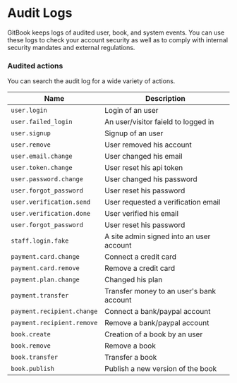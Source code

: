 # Audit Logs

GitBook keeps logs of audited user, book, and system events. You can use these logs to check your account security as well as to comply with internal security mandates and external regulations.

### Audited actions

You can search the audit log for a wide variety of actions.

| Name | Description |
| ---- | ----------- |
| `user.login` | Login of an user |
| `user.failed_login` | An user/visitor faield to logged in |
| `user.signup` | Signup of an user |
| `user.remove` | User removed his account |
| `user.email.change` | User changed his email |
| `user.token.change` | User reset his api token |
| `user.password.change` | User changed his password |
| `user.forgot_password` | User reset his password |
| `user.verification.send` | User requested a verification email |
| `user.verification.done` | User verified his email |
| `user.forgot_password` | User reset his password |
| `staff.login.fake` | A site admin signed into an user account |
| `payment.card.change` | Connect a credit card |
| `payment.card.remove` | Remove a credit card |
| `payment.plan.change` | Changed his plan |
| `payment.transfer` | Transfer money to an user's bank account |
| `payment.recipient.change` | Connect a bank/paypal account |
| `payment.recipient.remove` | Remove a bank/paypal account |
| `book.create` | Creation of a book by an user |
| `book.remove` | Remove a book |
| `book.transfer` | Transfer a book |
| `book.publish` | Publish a new version of the book |
